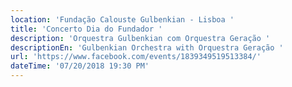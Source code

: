 ```yaml
---
location: 'Fundação Calouste Gulbenkian - Lisboa '
title: 'Concerto Dia do Fundador '
description: 'Orquestra Gulbenkian com Orquestra Geração '
descriptionEn: 'Gulbenkian Orchestra with Orquestra Geração '
url: 'https://www.facebook.com/events/1839349519513384/'
dateTime: '07/20/2018 19:30 PM'
---
```


